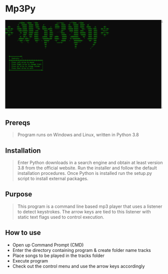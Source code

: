 # Mp3Py
![alt text](https://github.com/ngimb64/Mp3Py/blob/main/Mp3Py.png?raw=true)

## Prereqs
> Program runs on Windows and Linux, written in Python 3.8

## Installation
> Enter Python downloads in a search engine and obtain at least version 3.8 from the official website. 
> Run the installer and follow the default installation procedures.
> Once Python is installed run the setup.py script to install external packages.

## Purpose
> This program is a command line based mp3 player that uses a listener to detect keystrokes.
> The arrow keys are tied to this listener with static text flags used to control execution.

## How to use
- Open up Command Prompt (CMD)
- Enter the directory containing program & create folder name tracks
- Place songs to be played in the tracks folder
- Execute program
- Check out the control menu and use the arrow keys accordingly